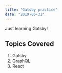 ```yaml
---
title: "Gatsby practice"
date: "2019-05-31"
---
```


Just learning Gatsby!

## Topics Covered

1. Gatsby
2. GraphQL
3. React